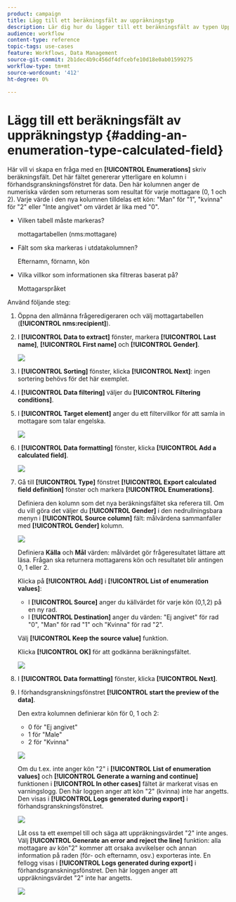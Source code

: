 ```yaml
---
product: campaign
title: Lägg till ett beräkningsfält av uppräkningstyp
description: Lär dig hur du lägger till ett beräkningsfält av typen Uppräkning
audience: workflow
content-type: reference
topic-tags: use-cases
feature: Workflows, Data Management
source-git-commit: 2b1dec4b9c456df4dfcebfe10d18e0ab01599275
workflow-type: tm+mt
source-wordcount: '412'
ht-degree: 0%

---
```


# Lägg till ett beräkningsfält av uppräkningstyp {#adding-an-enumeration-type-calculated-field}



Här vill vi skapa en fråga med en **[!UICONTROL Enumerations]** skriv beräkningsfält. Det här fältet genererar ytterligare en kolumn i förhandsgranskningsfönstret för data. Den här kolumnen anger de numeriska värden som returneras som resultat för varje mottagare (0, 1 och 2). Varje värde i den nya kolumnen tilldelas ett kön: &quot;Man&quot; för &quot;1&quot;, &quot;kvinna&quot; för &quot;2&quot; eller &quot;Inte angivet&quot; om värdet är lika med &quot;0&quot;.

* Vilken tabell måste markeras?

   mottagartabellen (nms:mottagare)

* Fält som ska markeras i utdatakolumnen?

   Efternamn, förnamn, kön

* Vilka villkor som informationen ska filtreras baserat på?

   Mottagarspråket

Använd följande steg:

1. Öppna den allmänna frågeredigeraren och välj mottagartabellen (**[!UICONTROL nms:recipient]**).
1. I **[!UICONTROL Data to extract]** fönster, markera **[!UICONTROL Last name]**, **[!UICONTROL First name]** och **[!UICONTROL Gender]**.

   ![](assets/query_editor_nveau_73.png)

1. I **[!UICONTROL Sorting]** fönster, klicka **[!UICONTROL Next]**: ingen sortering behövs för det här exemplet.
1. I **[!UICONTROL Data filtering]** väljer du **[!UICONTROL Filtering conditions]**.
1. I **[!UICONTROL Target element]** anger du ett filtervillkor för att samla in mottagare som talar engelska.

   ![](assets/query_editor_nveau_74.png)

1. I **[!UICONTROL Data formatting]** fönster, klicka **[!UICONTROL Add a calculated field]**.

   ![](assets/query_editor_nveau_75.png)

1. Gå till **[!UICONTROL Type]** fönstret **[!UICONTROL Export calculated field definition]** fönster och markera **[!UICONTROL Enumerations]**.

   Definiera den kolumn som det nya beräkningsfältet ska referera till. Om du vill göra det väljer du **[!UICONTROL Gender]** i den nedrullningsbara menyn i **[!UICONTROL Source column]** fält: målvärdena sammanfaller med **[!UICONTROL Gender]** kolumn.

   ![](assets/query_editor_nveau_76.png)

   Definiera **Källa** och **Mål** värden: målvärdet gör frågeresultatet lättare att läsa. Frågan ska returnera mottagarens kön och resultatet blir antingen 0, 1 eller 2.

   Klicka på **[!UICONTROL Add]** i **[!UICONTROL List of enumeration values]**:

   * I **[!UICONTROL Source]** anger du källvärdet för varje kön (0,1,2) på en ny rad.
   * I **[!UICONTROL Destination]** anger du värden: &quot;Ej angivet&quot; för rad &quot;0&quot;, &quot;Man&quot; för rad &quot;1&quot; och &quot;Kvinna&quot; för rad &quot;2&quot;.

   Välj **[!UICONTROL Keep the source value]** funktion.

   Klicka **[!UICONTROL OK]** för att godkänna beräkningsfältet.

   ![](assets/query_editor_nveau_77.png)

1. I **[!UICONTROL Data formatting]** fönster, klicka **[!UICONTROL Next]**.
1. I förhandsgranskningsfönstret **[!UICONTROL start the preview of the data]**.

   Den extra kolumnen definierar kön för 0, 1 och 2:

   * 0 för &quot;Ej angivet&quot;
   * 1 för &quot;Male&quot;
   * 2 för &quot;Kvinna&quot;

   ![](assets/query_editor_nveau_78.png)

   Om du t.ex. inte anger kön &quot;2&quot; i **[!UICONTROL List of enumeration values]** och **[!UICONTROL Generate a warning and continue]** funktionen i **[!UICONTROL In other cases]** fältet är markerat visas en varningslogg. Den här loggen anger att kön &quot;2&quot; (kvinna) inte har angetts. Den visas i **[!UICONTROL Logs generated during export]** i förhandsgranskningsfönstret.

   ![](assets/query_editor_nveau_79.png)

   Låt oss ta ett exempel till och säga att uppräkningsvärdet &quot;2&quot; inte anges. Välj **[!UICONTROL Generate an error and reject the line]** funktion: alla mottagare av kön&quot;2&quot; kommer att orsaka avvikelser och annan information på raden (för- och efternamn, osv.) exporteras inte. En fellogg visas i **[!UICONTROL Logs generated during export]** i förhandsgranskningsfönstret. Den här loggen anger att uppräkningsvärdet &quot;2&quot; inte har angetts.

   ![](assets/query_editor_nveau_80.png)
